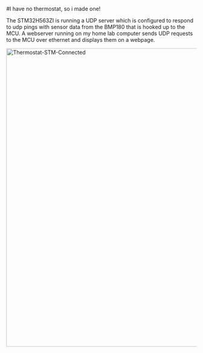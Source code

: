 #I have no thermostat, so i made one!

The STM32H563ZI is running a UDP server which is configured to respond to udp pings with sensor data from the BMP180 that is hooked up to the MCU. A webserver running on my home lab computer sends UDP requests to the MCU over ethernet and displays them on a webpage.

<img width="1092" height="787" alt="Thermostat-STM-Connected" src="https://github.com/user-attachments/assets/1a7218fc-d8be-4259-87c6-b1264e95f976" />
